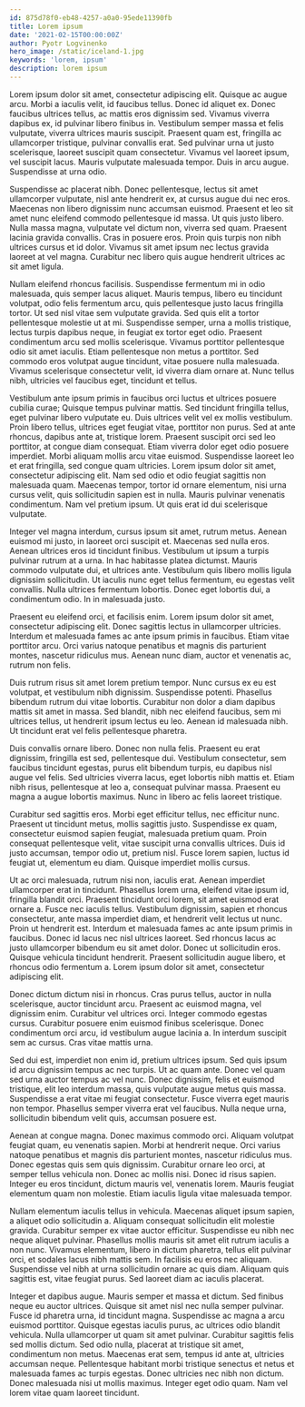 ```yaml
---
id: 875d78f0-eb48-4257-a0a0-95ede11390fb
title: Lorem ipsum
date: '2021-02-15T00:00:00Z'
author: Pyotr Logvinenko
hero_image: /static/iceland-1.jpg
keywords: 'lorem, ipsum'
description: lorem ipsum
---
```

Lorem ipsum dolor sit amet, consectetur adipiscing elit. Quisque ac augue arcu. Morbi a iaculis velit, id faucibus tellus. Donec id aliquet ex. Donec faucibus ultrices tellus, ac mattis eros dignissim sed. Vivamus viverra dapibus ex, id pulvinar libero finibus in. Vestibulum semper massa et felis vulputate, viverra ultrices mauris suscipit. Praesent quam est, fringilla ac ullamcorper tristique, pulvinar convallis erat. Sed pulvinar urna ut justo scelerisque, laoreet suscipit quam consectetur. Vivamus vel laoreet ipsum, vel suscipit lacus. Mauris vulputate malesuada tempor. Duis in arcu augue. Suspendisse at urna odio.

Suspendisse ac placerat nibh. Donec pellentesque, lectus sit amet ullamcorper vulputate, nisl ante hendrerit ex, at cursus augue dui nec eros. Maecenas non libero dignissim nunc accumsan euismod. Praesent et leo sit amet nunc eleifend commodo pellentesque id massa. Ut quis justo libero. Nulla massa magna, vulputate vel dictum non, viverra sed quam. Praesent lacinia gravida convallis. Cras in posuere eros. Proin quis turpis non nibh ultrices cursus et id dolor. Vivamus sit amet ipsum nec lectus gravida laoreet at vel magna. Curabitur nec libero quis augue hendrerit ultrices ac sit amet ligula.

Nullam eleifend rhoncus facilisis. Suspendisse fermentum mi in odio malesuada, quis semper lacus aliquet. Mauris tempus, libero eu tincidunt volutpat, odio felis fermentum arcu, quis pellentesque justo lacus fringilla tortor. Ut sed nisl vitae sem vulputate gravida. Sed quis elit a tortor pellentesque molestie ut at mi. Suspendisse semper, urna a mollis tristique, lectus turpis dapibus neque, in feugiat ex tortor eget odio. Praesent condimentum arcu sed mollis scelerisque. Vivamus porttitor pellentesque odio sit amet iaculis. Etiam pellentesque non metus a porttitor. Sed commodo eros volutpat augue tincidunt, vitae posuere nulla malesuada. Vivamus scelerisque consectetur velit, id viverra diam ornare at. Nunc tellus nibh, ultricies vel faucibus eget, tincidunt et tellus.

Vestibulum ante ipsum primis in faucibus orci luctus et ultrices posuere cubilia curae; Quisque tempus pulvinar mattis. Sed tincidunt fringilla tellus, eget pulvinar libero vulputate eu. Duis ultrices velit vel ex mollis vestibulum. Proin libero tellus, ultrices eget feugiat vitae, porttitor non purus. Sed at ante rhoncus, dapibus ante at, tristique lorem. Praesent suscipit orci sed leo porttitor, at congue diam consequat. Etiam viverra dolor eget odio posuere imperdiet. Morbi aliquam mollis arcu vitae euismod. Suspendisse laoreet leo et erat fringilla, sed congue quam ultricies. Lorem ipsum dolor sit amet, consectetur adipiscing elit. Nam sed odio et odio feugiat sagittis non malesuada quam. Maecenas tempor, tortor id ornare elementum, nisi urna cursus velit, quis sollicitudin sapien est in nulla. Mauris pulvinar venenatis condimentum. Nam vel pretium ipsum. Ut quis erat id dui scelerisque vulputate.

Integer vel magna interdum, cursus ipsum sit amet, rutrum metus. Aenean euismod mi justo, in laoreet orci suscipit et. Maecenas sed nulla eros. Aenean ultrices eros id tincidunt finibus. Vestibulum ut ipsum a turpis pulvinar rutrum at a urna. In hac habitasse platea dictumst. Mauris commodo vulputate dui, et ultrices ante. Vestibulum quis libero mollis ligula dignissim sollicitudin. Ut iaculis nunc eget tellus fermentum, eu egestas velit convallis. Nulla ultrices  fermentum lobortis. Donec eget lobortis dui, a condimentum odio. In in malesuada justo.

Praesent eu eleifend orci, et facilisis enim. Lorem ipsum dolor sit amet, consectetur adipiscing elit. Donec sagittis lectus in ullamcorper ultricies. Interdum et malesuada fames ac ante ipsum primis in faucibus. Etiam vitae porttitor arcu. Orci varius natoque penatibus et magnis dis parturient montes, nascetur ridiculus mus. Aenean nunc diam, auctor et venenatis ac, rutrum non felis.

Duis rutrum risus sit amet lorem pretium tempor. Nunc cursus ex eu est volutpat, et vestibulum nibh dignissim. Suspendisse potenti. Phasellus bibendum rutrum dui vitae lobortis. Curabitur non dolor a diam dapibus mattis sit amet in massa. Sed blandit, nibh nec eleifend faucibus, sem mi ultrices tellus, ut hendrerit ipsum lectus eu leo. Aenean id malesuada nibh. Ut tincidunt erat vel felis pellentesque pharetra.

Duis convallis ornare libero. Donec non nulla felis. Praesent eu erat dignissim, fringilla est sed, pellentesque dui. Vestibulum consectetur, sem faucibus tincidunt egestas, purus elit bibendum turpis, eu dapibus nisl augue vel felis. Sed ultricies viverra lacus, eget lobortis nibh mattis et. Etiam nibh risus, pellentesque at leo a, consequat pulvinar massa. Praesent eu magna a augue lobortis maximus. Nunc in libero ac felis laoreet tristique.

Curabitur sed sagittis eros. Morbi eget efficitur tellus, nec efficitur nunc. Praesent ut tincidunt metus, mollis sagittis justo. Suspendisse ex quam, consectetur euismod sapien feugiat, malesuada pretium quam. Proin consequat pellentesque velit, vitae suscipit urna convallis ultrices. Duis id justo accumsan, tempor odio ut, pretium nisl. Fusce lorem sapien, luctus id feugiat ut, elementum eu diam. Quisque imperdiet mollis cursus.

Ut ac orci malesuada, rutrum nisi non, iaculis erat. Aenean imperdiet ullamcorper erat in tincidunt. Phasellus lorem urna, eleifend vitae ipsum id, fringilla blandit orci. Praesent tincidunt orci lorem, sit amet euismod erat ornare a. Fusce nec iaculis tellus. Vestibulum dignissim, sapien et rhoncus consectetur, ante massa imperdiet diam, et hendrerit velit lectus ut nunc. Proin ut hendrerit est. Interdum et malesuada fames ac ante ipsum primis in faucibus. Donec id lacus nec nisl ultrices laoreet. Sed rhoncus lacus ac justo ullamcorper bibendum eu sit amet dolor. Donec ut sollicitudin eros. Quisque vehicula tincidunt hendrerit. Praesent sollicitudin augue libero, et rhoncus odio fermentum a. Lorem ipsum dolor sit amet, consectetur adipiscing elit.

Donec dictum dictum nisi in rhoncus. Cras purus tellus, auctor in nulla scelerisque, auctor tincidunt arcu. Praesent ac euismod magna, vel dignissim enim. Curabitur vel ultrices orci. Integer commodo egestas cursus. Curabitur posuere enim euismod finibus scelerisque. Donec condimentum orci arcu, id vestibulum augue lacinia a. In interdum suscipit sem ac cursus. Cras vitae mattis urna.

Sed dui est, imperdiet non enim id, pretium ultrices ipsum. Sed quis ipsum id arcu dignissim tempus ac nec turpis. Ut ac quam ante. Donec vel quam sed urna auctor tempus ac vel nunc. Donec dignissim, felis et euismod tristique, elit leo interdum massa, quis vulputate augue metus quis massa. Suspendisse a erat vitae mi feugiat consectetur. Fusce viverra eget mauris non tempor. Phasellus semper viverra erat vel faucibus. Nulla neque urna, sollicitudin bibendum velit quis, accumsan posuere est.

Aenean at congue magna. Donec maximus commodo orci. Aliquam volutpat feugiat quam, eu venenatis sapien. Morbi at hendrerit neque. Orci varius natoque penatibus et magnis dis parturient montes, nascetur ridiculus mus. Donec egestas quis sem quis dignissim. Curabitur ornare leo orci, at semper tellus vehicula non. Donec ac mollis nisi. Donec id risus sapien. Integer eu eros tincidunt, dictum mauris vel, venenatis lorem. Mauris feugiat elementum quam non molestie. Etiam iaculis ligula vitae malesuada tempor.

Nullam elementum iaculis tellus in vehicula. Maecenas aliquet ipsum sapien, a aliquet odio sollicitudin a. Aliquam consequat sollicitudin elit molestie gravida. Curabitur semper ex vitae auctor efficitur. Suspendisse eu nibh nec neque aliquet pulvinar. Phasellus mollis mauris sit amet elit rutrum iaculis a non nunc. Vivamus elementum, libero in dictum pharetra, tellus elit pulvinar orci, et sodales lacus nibh mattis sem. In facilisis eu eros nec aliquam. Suspendisse vel nibh at urna sollicitudin ornare ac quis diam. Aliquam quis sagittis est, vitae feugiat purus. Sed laoreet diam ac iaculis placerat.

Integer et dapibus augue. Mauris semper et massa et dictum. Sed finibus neque eu auctor ultrices. Quisque sit amet nisl nec nulla semper pulvinar. Fusce id pharetra urna, id tincidunt magna. Suspendisse ac magna a arcu euismod porttitor. Quisque egestas iaculis purus, ac ultrices odio blandit vehicula. Nulla ullamcorper ut quam sit amet pulvinar. Curabitur sagittis felis sed mollis dictum. Sed odio nulla, placerat at tristique sit amet, condimentum non metus. Maecenas erat sem, tempus id ante at, ultricies accumsan neque. Pellentesque habitant morbi tristique senectus et netus et malesuada fames ac turpis egestas. Donec ultricies nec nibh non dictum. Donec malesuada nisi ut mollis maximus. Integer eget odio quam. Nam vel lorem vitae quam laoreet tincidunt.